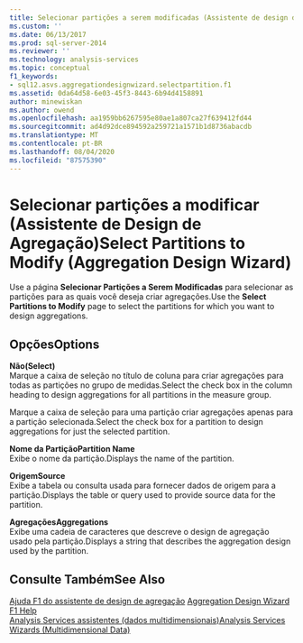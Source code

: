 ```yaml
---
title: Selecionar partições a serem modificadas (Assistente de design de agregação) | Microsoft Docs
ms.custom: ''
ms.date: 06/13/2017
ms.prod: sql-server-2014
ms.reviewer: ''
ms.technology: analysis-services
ms.topic: conceptual
f1_keywords:
- sql12.asvs.aggregationdesignwizard.selectpartition.f1
ms.assetid: 0da64d58-6e03-45f3-8443-6b94d4158891
author: minewiskan
ms.author: owend
ms.openlocfilehash: aa1959bb6267595e80ae1a807ca27f639412fd44
ms.sourcegitcommit: ad4d92dce894592a259721a1571b1d8736abacdb
ms.translationtype: MT
ms.contentlocale: pt-BR
ms.lasthandoff: 08/04/2020
ms.locfileid: "87575390"
---
```

# <a name="select-partitions-to-modify-aggregation-design-wizard"></a><span data-ttu-id="08892-102">Selecionar partições a modificar (Assistente de Design de Agregação)</span><span class="sxs-lookup"><span data-stu-id="08892-102">Select Partitions to Modify (Aggregation Design Wizard)</span></span>
  <span data-ttu-id="08892-103">Use a página **Selecionar Partições a Serem Modificadas** para selecionar as partições para as quais você deseja criar agregações.</span><span class="sxs-lookup"><span data-stu-id="08892-103">Use the **Select Partitions to Modify** page to select the partitions for which you want to design aggregations.</span></span>  
  
## <a name="options"></a><span data-ttu-id="08892-104">Opções</span><span class="sxs-lookup"><span data-stu-id="08892-104">Options</span></span>  
 <span data-ttu-id="08892-105">**Não**</span><span class="sxs-lookup"><span data-stu-id="08892-105">**(Select)**</span></span>  
 <span data-ttu-id="08892-106">Marque a caixa de seleção no título de coluna para criar agregações para todas as partições no grupo de medidas.</span><span class="sxs-lookup"><span data-stu-id="08892-106">Select the check box in the column heading to design aggregations for all partitions in the measure group.</span></span>  
  
 <span data-ttu-id="08892-107">Marque a caixa de seleção para uma partição criar agregações apenas para a partição selecionada.</span><span class="sxs-lookup"><span data-stu-id="08892-107">Select the check box for a partition to design aggregations for just the selected partition.</span></span>  
  
 <span data-ttu-id="08892-108">**Nome da Partição**</span><span class="sxs-lookup"><span data-stu-id="08892-108">**Partition Name**</span></span>  
 <span data-ttu-id="08892-109">Exibe o nome da partição.</span><span class="sxs-lookup"><span data-stu-id="08892-109">Displays the name of the partition.</span></span>  
  
 <span data-ttu-id="08892-110">**Origem**</span><span class="sxs-lookup"><span data-stu-id="08892-110">**Source**</span></span>  
 <span data-ttu-id="08892-111">Exibe a tabela ou consulta usada para fornecer dados de origem para a partição.</span><span class="sxs-lookup"><span data-stu-id="08892-111">Displays the table or query used to provide source data for the partition.</span></span>  
  
 <span data-ttu-id="08892-112">**Agregações**</span><span class="sxs-lookup"><span data-stu-id="08892-112">**Aggregations**</span></span>  
 <span data-ttu-id="08892-113">Exibe uma cadeia de caracteres que descreve o design de agregação usado pela partição.</span><span class="sxs-lookup"><span data-stu-id="08892-113">Displays a string that describes the aggregation design used by the partition.</span></span>  
  
## <a name="see-also"></a><span data-ttu-id="08892-114">Consulte Também</span><span class="sxs-lookup"><span data-stu-id="08892-114">See Also</span></span>  
 <span data-ttu-id="08892-115">[Ajuda F1 do assistente de design de agregação](aggregation-design-wizard-f1-help.md) </span><span class="sxs-lookup"><span data-stu-id="08892-115">[Aggregation Design Wizard F1 Help](aggregation-design-wizard-f1-help.md) </span></span>  
 [<span data-ttu-id="08892-116">Analysis Services assistentes &#40;dados multidimensionais&#41;</span><span class="sxs-lookup"><span data-stu-id="08892-116">Analysis Services Wizards &#40;Multidimensional Data&#41;</span></span>](analysis-services-wizards-multidimensional-data.md)  
  
  
